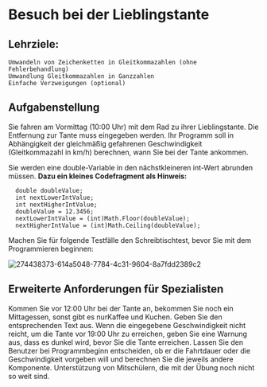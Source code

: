 # Besuch bei der Lieblingstante

## Lehrziele:
    
    Umwandeln von Zeichenketten in Gleitkommazahlen (ohne Fehlerbehandlung)
    Umwandlung Gleitkommazahlen in Ganzzahlen
    Einfache Verzweigungen (optional)

## Aufgabenstellung

Sie fahren am Vormittag (10:00 Uhr) mit dem Rad zu ihrer Lieblingstante. Die Entfernung zur Tante muss eingegeben werden. Ihr Programm soll in Abhängigkeit der gleichmäßig gefahrenen Geschwindigkeit (Gleitkommazahl in km/h) berechnen, wann Sie bei der Tante ankommen.

Sie werden eine double-Variable in den nächstkleineren int-Wert abrunden müssen. **Dazu ein kleines Codefragment als Hinweis:**

      double doubleValue;
      int nextLowerIntValue;
      int nextHigherIntValue;
      doubleValue = 12.3456;
      nextLowerIntValue = (int)Math.Floor(doubleValue);
      nextHigherIntValue = (int)Math.Ceiling(doubleValue);

Machen Sie für folgende Testfälle den Schreibtischtest, bevor Sie mit dem Programmieren beginnen:

![274438373-614a5048-7784-4c31-9604-8a7fdd2389c2](https://github.com/Andias98/09-Besuch-der-Tante/assets/145590196/d39a01cd-fba5-4243-8c0a-a5fd0728ac66)


## Erweiterte Anforderungen für Spezialisten
Kommen Sie vor 12:00 Uhr bei der Tante an, bekommen Sie noch ein Mittagessen, sonst gibt es nurKaffee und Kuchen. Geben Sie den entsprechenden Text aus.
Wenn die eingegebene Geschwindigkeit nicht reicht, um die Tante vor 19:00 Uhr zu erreichen, geben Sie eine Warnung aus, dass es dunkel wird, bevor Sie die Tante erreichen.
Lassen Sie den Benutzer bei Programmbeginn entscheiden, ob er die Fahrtdauer oder die Geschwindigkeit vorgeben will und berechnen Sie die jeweils andere Komponente. Unterstützung von Mitschülern, die mit der Übung noch nicht so weit sind.

